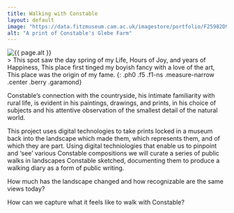 ```yaml
---
title: Walking with Constable
layout: default
image: "https://data.fitzmuseum.cam.ac.uk/imagestore/portfolio/F25982D9_7CB9_CFFF_028E_8BBFC531887C/588/729/mid_P_1489_R_mas.jpg"
alt: "A print of Constable's Glebe Farm"
---
```

<section class="mw5 mw7-ns center bg-light-gray pa3 ph5-ns">
<img src="{{ page.image }}" alt="{{ page.alt }}" class="w-100" />
</section>
> This spot saw the day spring of my Life, Hours of Joy, and years of Happiness, This place first tinged my boyish fancy with a love of the art, This place was the origin of my fame.
{: .ph0 .f5 .f1-ns .measure-narrow .center .berry .garamond}

Constable’s connection with the countryside, his intimate familiarity with rural life, is evident in his paintings, drawings, and prints, in his choice of subjects and his attentive observation of the smallest detail of the natural world.

This project uses digital technologies to take prints locked in a museum back into the landscape which made them, which represents them, and of which they are part. Using digital techniologies that enable us to pinpoint and ‘see’ various Constable compositions we will curate a series of public walks in landscapes Constable sketched, documenting them to produce a walking diary as a form of public writing.

How much has the landscape changed and how recognizable are the same views today?

How can we capture what it feels like to walk with Constable?
